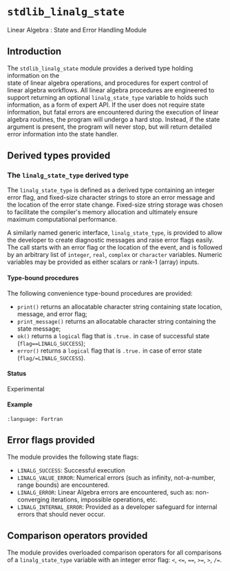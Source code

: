 # `stdlib_linalg_state`

Linear Algebra : State and Error Handling Module
 
## Introduction

The `stdlib_linalg_state` module provides a derived type holding information on the  
state of linear algebra operations, and procedures for expert control of linear algebra workflows. 
All linear algebra procedures are engineered to support returning an optional `linalg_state_type` 
variable to holds such information, as a form of expert API. If the user does not require state 
information, but fatal errors are encountered during the execution of linear algebra routines, the 
program will undergo a hard stop.
Instead, if the state argument is present, the program will never stop, but will return detailed error 
information into the state handler. 

## Derived types provided

<!-- -- -- -- -- -- -- -- -- -- -- -- -- -- -- -- -- -- -- -->
### The `linalg_state_type` derived type

The `linalg_state_type` is defined as a derived type containing an integer error flag, and 
fixed-size character strings to store an error message and the location of the error state change. 
Fixed-size string storage was chosen to facilitate the compiler's memory allocation and ultimately 
ensure maximum computational performance.  

A similarly named generic interface, `linalg_state_type`, is provided to allow the developer to 
create diagnostic messages and raise error flags easily. The call starts with an error flag or 
the location of the event, and is followed by an arbitrary list of `integer`, `real`, `complex` or 
`character` variables. Numeric variables may be provided as either scalars or rank-1 (array) inputs. 

#### Type-bound procedures

The following convenience type-bound procedures are provided: 
- `print()` returns an allocatable character string containing state location, message, and error flag; 
- `print_message()` returns an allocatable character string containing the state message; 
- `ok()` returns a `logical` flag that is `.true.` in case of successful state (`flag==LINALG_SUCCESS`);
- `error()` returns a `logical` flag that is `.true.` in case of error state (`flag/=LINALG_SUCCESS`).

#### Status

Experimental

#### Example

```{literalinclude} ../../example/linalg/example_state1.f90
:language: Fortran
```

## Error flags provided

The module provides the following state flags: 
- `LINALG_SUCCESS`: Successful execution
- `LINALG_VALUE_ERROR`: Numerical errors (such as infinity, not-a-number, range bounds) are encountered.
- `LINALG_ERROR`: Linear Algebra errors are encountered, such as: non-converging iterations, impossible operations, etc.
- `LINALG_INTERNAL_ERROR`: Provided as a developer safeguard for internal errors that should never occur.

## Comparison operators provided

The module provides overloaded comparison operators for all comparisons of a `linalg_state_type` variable 
with an integer error flag: `<`, `<=`, `==`, `>=`, `>`, `/=`.
